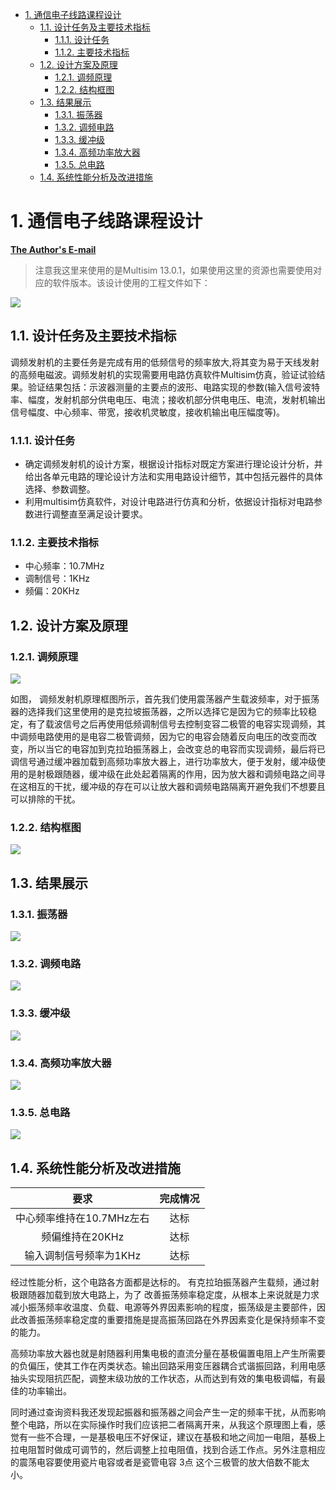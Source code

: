 - [1. 通信电子线路课程设计](#1-通信电子线路课程设计)
  - [1.1. 设计任务及主要技术指标](#11-设计任务及主要技术指标)
    - [1.1.1. 设计任务](#111-设计任务)
    - [1.1.2. 主要技术指标](#112-主要技术指标)
  - [1.2. 设计方案及原理](#12-设计方案及原理)
    - [1.2.1. 调频原理](#121-调频原理)
    - [1.2.2. 结构框图](#122-结构框图)
  - [1.3. 结果展示](#13-结果展示)
    - [1.3.1. 振荡器](#131-振荡器)
    - [1.3.2. 调频电路](#132-调频电路)
    - [1.3.3. 缓冲级](#133-缓冲级)
    - [1.3.4. 高频功率放大器](#134-高频功率放大器)
    - [1.3.5. 总电路](#135-总电路)
  - [1.4. 系统性能分析及改进措施](#14-系统性能分析及改进措施)

# 1. 通信电子线路课程设计

**[The Author's E-mail](http://www.thdong.top/index.php/start-page.html)**

>注意我这里来使用的是Multisim 13.0.1，如果使用这里的资源也需要使用对应的软件版本。该设计使用的工程文件如下：

![](img/%E9%AB%98%E9%A2%91.PNG)



## 1.1. 设计任务及主要技术指标

调频发射机的主要任务是完成有用的低频信号的频率放大,将其变为易于天线发射的高频电磁波。调频发射机的实现需要用电路仿真软件Multisim仿真，验证试验结果。验证结果包括：示波器测量的主要点的波形、电路实现的参数(输入信号波特率、幅度，发射机部分供电电压、电流；接收机部分供电电压、电流，发射机输出信号幅度、中心频率、带宽，接收机灵敏度，接收机输出电压幅度等)。

### 1.1.1. 设计任务

* 确定调频发射机的设计方案，根据设计指标对既定方案进行理论设计分析，并给出各单元电路的理论设计方法和实用电路设计细节，其中包括元器件的具体选择、参数调整。
* 利用multisim仿真软件，对设计电路进行仿真和分析，依据设计指标对电路参数进行调整直至满足设计要求。

### 1.1.2. 主要技术指标

* 中心频率：10.7MHz 
* 调制信号：1KHz
* 频偏：20KHz

## 1.2. 设计方案及原理

### 1.2.1. 调频原理

![](img/%E9%AB%98%E9%A2%911.png)

如图， 调频发射机原理框图所示，首先我们使用震荡器产生载波频率，对于振荡器的选择我们这里使用的是克拉坡振荡器，之所以选择它是因为它的频率比较稳定，有了载波信号之后再使用低频调制信号去控制变容二极管的电容实现调频，其中调频电路使用的是电容二极管调频，因为它的电容会随着反向电压的改变而改变，所以当它的电容加到克拉珀振荡器上，会改变总的电容而实现调频，最后将已调信号通过缓冲器加载到高频功率放大器上，进行功率放大，便于发射，缓冲级使用的是射极跟随器，缓冲级在此处起着隔离的作用，因为放大器和调频电路之间寻在这相互的干扰，缓冲级的存在可以让放大器和调频电路隔离开避免我们不想要且可以排除的干扰。

### 1.2.2. 结构框图

![](img/%E9%AB%98%E9%A2%912.png) 

## 1.3. 结果展示

### 1.3.1. 振荡器

![](img/%E9%AB%98%E9%A2%913.png)

### 1.3.2. 调频电路

![](img/%E9%AB%98%E9%A2%914.png)

### 1.3.3. 缓冲级

![](img/%E9%AB%98%E9%A2%915.png)

### 1.3.4. 高频功率放大器

![](img/%E9%AB%98%E9%A2%916.png)

### 1.3.5. 总电路

![](img/%E9%AB%98%E9%A2%917.png)

## 1.4. 系统性能分析及改进措施

|           要求            | 完成情况 |
| :-----------------------: | :------: |
| 中心频率维持在10.7MHz左右 |   达标   |
|      频偏维持在20KHz      |   达标   |
|  输入调制信号频率为1KHz   |   达标   |

经过性能分析，这个电路各方面都是达标的。
有克拉珀振荡器产生载频，通过射极跟随器加载到放大电路上，为了
改善振荡频率稳定度，从根本上来说就是力求减小振荡频率收温度、负载、电源等外界因素影响的程度，振荡级是主要部件，因此改善振荡频率稳定度的重要措施是提高振荡回路在外界因素变化是保持频率不变的能力。

高频功率放大器也就是射随器利用集电极的直流分量在基极偏置电阻上产生所需要的负偏压，使其工作在丙类状态。输出回路采用变压器耦合式谐振回路，利用电感抽头实现阻抗匹配，调整末级功放的工作状态，从而达到有效的集电极调幅，有最佳的功率输出。

同时通过查询资料我还发现起振器和振荡器之间会产生一定的频率干扰，从而影响整个电路，所以在实际操作时我们应该把二者隔离开来，从我这个原理图上看，感觉有一些不合理，一是基极电压不好保证，建议在基极和地之间加一电阻，基极上拉电阻暂时做成可调节的，然后调整上拉电阻值，找到合适工作点。另外注意相应的震荡电容要使用瓷片电容或者是瓷管电容 3点 这个三极管的放大倍数不能太小。
